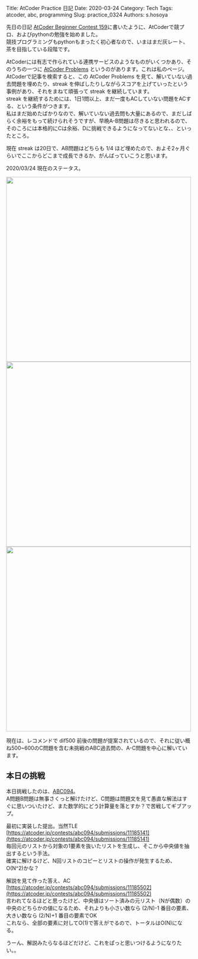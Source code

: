 Title: AtCoder Practice 日記
Date: 2020-03-24
Category: Tech
Tags: atcoder, abc, programming
Slug: practice_0324
Authors: s.hosoya

先日の日記
[AtCoder Beginner Contest 159](https://blog.watarinohibi.tokyo/posts/2020/03/22/abc159/)に書いたように、AtCoderで競プロ、およびpythonの勉強を始めました。  
競技プログラミングもpythonもまったく初心者なので、いまはまだ灰レート、茶を目指している段階です。  

AtCoderには有志で作られている連携サービスのようなものがいくつかあり、そのうちの一つに [AtCoder Problems](https://kenkoooo.com/atcoder#/user/hstn) というのがあります。これは私のページ。  
AtCoderで記事を検索すると、この AtCoder Problems を見て、解いていない過去問題を埋めたり、streak を伸ばしたりしながらスコアを上げていったという事例があり、それをまねて頑張って streak を継続しています。  
streak を継続するためには、1日1問以上、まだ一度もACしていない問題をACする、という条件がつきます。  
私はまだ始めたばかりなので、解いていない過去問も大量にあるので、まだしばらく余裕をもって続けられそうですが、早晩A-B問題は尽きると思われるので、そのころには本格的にCは余裕、Dに挑戦できるようになってないとな、、といったところ。

現在 streak は20日で、AB問題はどちらも 1/4 ほど埋めたので、およそ2ヶ月ぐらいでここからどこまで成長できるか、がんばっていこうと思います。

2020/03/24 現在のステータス。

<a target=_blank href="https://blog.watarinohibi.tokyo/images/20200324_acp_stats.png"><img src="https://blog.watarinohibi.tokyo/images/20200324_acp_stats.png" width="500"></a>  
<a target=_blank href="https://blog.watarinohibi.tokyo/images/20200324_acp_de.png"><img src="https://blog.watarinohibi.tokyo/images/20200324_acp_de.png" width="500"></a>  
<a target=_blank href="https://blog.watarinohibi.tokyo/images/20200324_acp_hm.png"><img src="https://blog.watarinohibi.tokyo/images/20200324_acp_hm.png" width="500"></a>  

現在は、レコメンドで dif500 前後の問題が提案されているので、それに従い概ね500~600のC問題を含む未挑戦のABC過去問の、A-C問題を中心に解いています。

## 本日の挑戦

本日挑戦したのは、[ABC094](https://atcoder.jp/contests/abc094)。  
A問題B問題は無事さくっと解けたけど、C問題は問題文を見て愚直な解法はすぐに思いついたけど、また数学的にどう計算量を落とすか？で苦戦してギブアップ。

最初に実装した提出。当然TLE  
[https://atcoder.jp/contests/abc094/submissions/11185141](https://atcoder.jp/contests/abc094/submissions/11185141)  
毎回元のリストから対象の1要素を抜いたリストを生成し、そこから中央値を抽出するという手法。  
確実に解けるけど、N回リストのコピーとリストの操作が発生するため、O(N^2)かな？  

解説を見て作った答え、AC  
[https://atcoder.jp/contests/abc094/submissions/11185502](https://atcoder.jp/contests/abc094/submissions/11185502)  
言われてなるほどと思ったけど、中央値はソート済みの元リスト（Nが偶数）の中央のどちらかの値になるため、それよりも小さい数なら (2/N)-1 番目の要素、大きい数なら (2/N)+1 番目の要素でOK  
これなら、全部の要素に対してO(1)で答えがでるので、トータルはO(N)になる。  

うーん、解説みたらなるほどだけど、これをぱっと思いつけるようになりたい。。  
